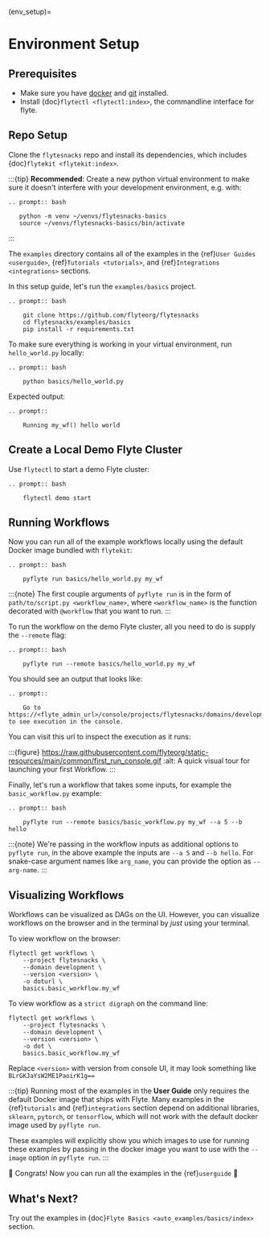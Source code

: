 (env_setup)=

# Environment Setup

## Prerequisites

- Make sure you have [docker](https://docs.docker.com/get-docker/) and [git](https://git-scm.com/) installed.
- Install {doc}`flytectl <flytectl:index>`, the commandline interface for flyte.

## Repo Setup

Clone the `flytesnacks` repo and install its dependencies, which includes
{doc}`flytekit <flytekit:index>`.

:::{tip}
**Recommended**: Create a new python virtual environment to make sure it doesn't interfere with your
development environment, e.g. with:

```{eval-rst}
.. prompt:: bash

   python -m venv ~/venvs/flytesnacks-basics
   source ~/venvs/flytesnacks-basics/bin/activate
```
:::

The `examples` directory contains all of the examples in the
{ref}`User Guides <userguide>`, {ref}`Tutorials <tutorials>`, and
{ref}`Integrations <integrations>` sections.

In this setup guide, let's run the `examples/basics` project.

```{eval-rst}
.. prompt:: bash

    git clone https://github.com/flyteorg/flytesnacks
    cd flytesnacks/examples/basics
    pip install -r requirements.txt
```

To make sure everything is working in your virtual environment, run `hello_world.py` locally:

```{eval-rst}
.. prompt:: bash

    python basics/hello_world.py
```

Expected output:

```{eval-rst}
.. prompt::

    Running my_wf() hello world
```

## Create a Local Demo Flyte Cluster

Use `flytectl` to start a demo Flyte cluster:

```{eval-rst}
.. prompt:: bash

    flytectl demo start
```

## Running Workflows

Now you can run all of the example workflows locally using the default Docker image bundled with `flytekit`:

```{eval-rst}
.. prompt:: bash

    pyflyte run basics/hello_world.py my_wf
```

:::{note}
The first couple arguments of `pyflyte run` is in the form of `path/to/script.py <workflow_name>`, where
`<workflow_name>` is the function decorated with `@workflow` that you want to run.
:::

To run the workflow on the demo Flyte cluster, all you need to do is supply the `--remote` flag:

```{eval-rst}
.. prompt:: bash

    pyflyte run --remote basics/hello_world.py my_wf
```

You should see an output that looks like:

```{eval-rst}
.. prompt::

    Go to https://<flyte_admin_url>/console/projects/flytesnacks/domains/development/executions/<execution_name> to see execution in the console.
```

You can visit this url to inspect the execution as it runs:

:::{figure} https://raw.githubusercontent.com/flyteorg/static-resources/main/common/first_run_console.gif
:alt: A quick visual tour for launching your first Workflow.
:::

Finally, let's run a workflow that takes some inputs, for example the `basic_workflow.py` example:

```{eval-rst}
.. prompt:: bash

    pyflyte run --remote basics/basic_workflow.py my_wf --a 5 --b hello
```

:::{note}
We're passing in the workflow inputs as additional options to `pyflyte run`, in the above example the
inputs are `--a 5` and `--b hello`. For snake-case argument names like `arg_name`, you can provide the
option as `--arg-name`.
:::

## Visualizing Workflows

Workflows can be visualized as DAGs on the UI. However, you can visualize workflows on the browser and in the terminal by *just* using your terminal.

To view workflow on the browser:

```{prompt} bash $
flytectl get workflows \
    --project flytesnacks \
    --domain development \
    --version <version> \
    -o doturl \
    basics.basic_workflow.my_wf
```

To view workflow as a `strict digraph` on the command line:

```{prompt} bash $
flytectl get workflows \
    --project flytesnacks \
    --domain development \
    --version <version> \
    -o dot \
    basics.basic_workflow.my_wf
```

Replace `<version>` with version from console UI, it may look something like `BLrGKJaYsW2ME1PaoirK1g==`

:::{tip}
Running most of the examples in the **User Guide** only requires the default Docker image that ships with Flyte.
Many examples in the {ref}`tutorials` and {ref}`integrations` section depend on additional libraries, `sklearn`,
`pytorch`, or `tensorflow`, which will not work with the default docker image used by `pyflyte run`.

These examples will explicitly show you which images to use for running these examples by passing in the docker
image you want to use with the `--image` option in `pyflyte run`.
:::

🎉 Congrats! Now you can run all the examples in the {ref}`userguide` 🎉

## What's Next?

Try out the examples in {doc}`Flyte Basics <auto_examples/basics/index>` section.

